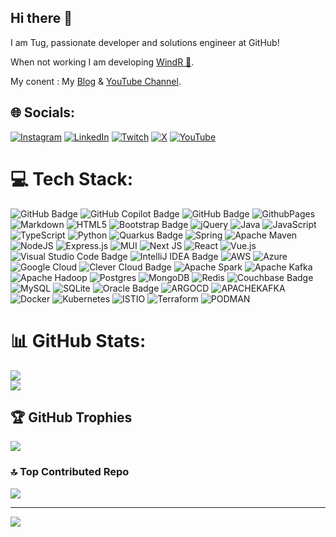 ## Hi there 👋

I am Tug, passionate developer and solutions engineer at GitHub!

When not working I am developing [WindR 🤙](https://windr.org/).

My conent : My [Blog](https://tgrall.github.io/blog) & [YouTube Channel](https://youtube.com/@UCA1kgHJTFZW-MRcr8KX_QYQ).


## 🌐 Socials:
[![Instagram](https://img.shields.io/badge/Instagram-%23E4405F.svg?logo=Instagram&logoColor=white)](https://instagram.com/tgrall) [![LinkedIn](https://img.shields.io/badge/LinkedIn-%230077B5.svg?logo=linkedin&logoColor=white)](https://linkedin.com/in/tugdualgrall) [![Twitch](https://img.shields.io/badge/Twitch-%239146FF.svg?logo=Twitch&logoColor=white)](https://twitch.tv/tgrall) [![X](https://img.shields.io/badge/X-black.svg?logo=X&logoColor=white)](https://x.com/tgrall) [![YouTube](https://img.shields.io/badge/YouTube-%23FF0000.svg?logo=YouTube&logoColor=white)](https://youtube.com/@UCA1kgHJTFZW-MRcr8KX_QYQ)

# 💻 Tech Stack:
![GitHub Badge](https://img.shields.io/badge/GitHub-181717?logo=github&logoColor=fff)
![GitHub Copilot Badge](https://img.shields.io/badge/GitHub%20Copilot-000?logo=githubcopilot&logoColor=fff)
![GitHub Badge](https://img.shields.io/badge/GitHub-181717?logo=github&logoColor=fff)
![GithubPages](https://img.shields.io/badge/github%20pages-121013?logo=github&logoColor=white)
![Markdown](https://img.shields.io/badge/markdown-%23000000.svg?logo=markdown&logoColor=white)
![HTML5](https://img.shields.io/badge/html5-%23E34F26.svg?logo=html5&logoColor=white)
![Bootstrap Badge](https://img.shields.io/badge/Bootstrap-7952B3?logo=bootstrap&logoColor=fff&style=flat)
![jQuery](https://img.shields.io/badge/jquery-%230769AD.svg?logo=jquery&logoColor=white)
![Java](https://img.shields.io/badge/java-%23ED8B00.svg?logo=openjdk&logoColor=white)
![JavaScript](https://img.shields.io/badge/javascript-%23323330.svg?logo=javascript&logoColor=%23F7DF1E)
![TypeScript](https://img.shields.io/badge/typescript-%23007ACC.svg?logo=typescript&logoColor=white)
![Python](https://img.shields.io/badge/python-3670A0?logo=python&logoColor=ffdd54) 
![Quarkus Badge](https://img.shields.io/badge/Quarkus-4695EB?logo=quarkus&logoColor=fff) 
![Spring](https://img.shields.io/badge/spring-%236DB33F.svg?logo=spring&logoColor=white) 
![Apache Maven](https://img.shields.io/badge/Apache%20Maven-C71A36?logo=Apache%20Maven&logoColor=white) 
![NodeJS](https://img.shields.io/badge/node.js-6DA55F?logo=node.js&logoColor=white) 
![Express.js](https://img.shields.io/badge/express.js-%23404d59.svg?logo=express&logoColor=%2361DAFB) 
![MUI](https://img.shields.io/badge/MUI-%230081CB.svg?logo=mui&logoColor=white) 
![Next JS](https://img.shields.io/badge/Next-black?logo=next.js&logoColor=white) 
![React](https://img.shields.io/badge/react-%2320232a.svg?logo=react&logoColor=%2361DAFB) 
![Vue.js](https://img.shields.io/badge/vue.js-%2335495e.svg?logo=vuedotjs&logoColor=%234FC08D) 
![Visual Studio Code Badge](https://img.shields.io/badge/Visual%20Studio%20Code-007ACC?logo=visualstudiocode&logoColor=fff&style=flat)
![IntelliJ IDEA Badge](https://img.shields.io/badge/IntelliJ%20IDEA-000?logo=intellijidea&logoColor=fff&style=flat)
![AWS](https://img.shields.io/badge/AWS-%23FF9900.svg?logo=amazon-aws&logoColor=white) 
![Azure](https://img.shields.io/badge/azure-%230072C6.svg?logo=microsoftazure&logoColor=white) 
![Google Cloud](https://img.shields.io/badge/GoogleCloud-%234285F4.svg?logo=google-cloud&logoColor=white) 
![Clever Cloud Badge](https://img.shields.io/badge/Clever%20Cloud-171C36?logo=clevercloud&logoColor=fff&style=flat)
![Apache Spark](https://img.shields.io/badge/Apache%20Spark-FDEE21?logo=apachespark&logoColor=black) 
![Apache Kafka](https://img.shields.io/badge/Apache%20Kafka-000?logo=apachekafka) 
![Apache Hadoop](https://img.shields.io/badge/Apache%20Hadoop-66CCFF?logo=apachehadoop&logoColor=black) 
![Postgres](https://img.shields.io/badge/postgres-%23316192.svg?logo=postgresql&logoColor=white) 
![MongoDB](https://img.shields.io/badge/MongoDB-%234ea94b.svg?logo=mongodb&logoColor=white)
![Redis](https://img.shields.io/badge/redis-%23DD0031.svg?logo=redis&logoColor=white) 
![Couchbase Badge](https://img.shields.io/badge/Couchbase-EA2328?logo=couchbase&logoColor=fff&style=flat)
![MySQL](https://img.shields.io/badge/mysql-%2300000f.svg?logo=mysql&logoColor=white)
![SQLite](https://img.shields.io/badge/sqlite-%2307405e.svg?logo=sqlite&logoColor=white) 
![Oracle Badge](https://img.shields.io/badge/Oracle-F80000?logo=oracle&logoColor=fff&style=flat)
![ARGOCD](https://img.shields.io/badge/argo-EF7B4D.svg?logo=argo&logoColor=white&color=%23EF7B4D) 
![APACHEKAFKA](https://img.shields.io/badge/apachekafka-231F20.svg?logo=apachekafka&logoColor=white&color=%23231F20) 
![Docker](https://img.shields.io/badge/docker-%230db7ed.svg?logo=docker&logoColor=white)
![Kubernetes](https://img.shields.io/badge/kubernetes-%23326ce5.svg?logo=kubernetes&logoColor=white) 
![ISTIO](https://img.shields.io/badge/istio-466BB0.svg?logo=istio&logoColor=white&color=%23466BB0) 
![Terraform](https://img.shields.io/badge/terraform-%235835CC.svg?logo=terraform&logoColor=white) 
![PODMAN](https://img.shields.io/badge/podman-892CA0.svg?logo=podman&logoColor=white)

# 📊 GitHub Stats:
![](https://github-readme-stats.vercel.app/api?username=tgrall&theme=dark&hide_border=false&include_all_commits=false&count_private=true)<br/>
![](https://github-readme-streak-stats.herokuapp.com/?user=tgrall&theme=dark&hide_border=false)<br/>

## 🏆 GitHub Trophies
![](https://github-profile-trophy.vercel.app/?username=tgrall&theme=radical&no-frame=false&no-bg=true&margin-w=4)

### 🔝 Top Contributed Repo
![](https://github-contributor-stats.vercel.app/api?username=tgrall&limit=5&theme=dark&combine_all_yearly_contributions=true)

---
[![](https://visitcount.itsvg.in/api?id=tgrall&icon=0&color=0)](https://visitcount.itsvg.in)

<!-- Proudly created with GPRM ( https://gprm.itsvg.in ) -->
